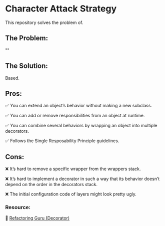 # Character Attack Strategy 

This repository solves the problem of.

## The Problem:

""

## The Solution:

Based.

## Pros:
 
 ✅ You can extend an object’s behavior without making a new subclass.

 ✅ You can add or remove responsibilities from an object at runtime.
 
 ✅ You can combine several behaviors by wrapping an object into multiple decorators.
 
 ✅ Follows the Single Resposability Principle guidelines.

## Cons:

 ❌ It’s hard to remove a specific wrapper from the wrappers stack.
 
 ❌ It’s hard to implement a decorator in such a way that its behavior doesn’t depend on the order in the decorators stack.
 
 ❌ The initial configuration code of layers might look pretty ugly.


### **Resource:**

 🔗 [Refactoring Guru (Decorator)](https://refactoring.guru/design-patterns/decorator)
